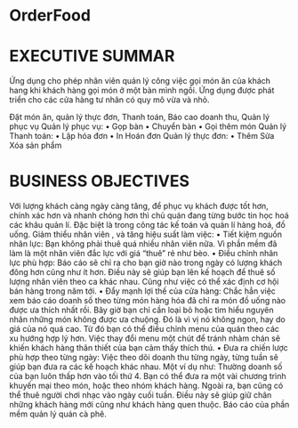 # OrderFood
# EXECUTIVE SUMMAR
Ứng dụng cho phép nhân viên quản lý công việc gọi món ăn của khách hang khi khách hàng gọi món ở một bàn mình ngồi. Ứng dụng được phát triển cho các cửa hàng tư nhân có quy mô vừa và nhỏ.

Đặt món ăn, quản lý thực đơn, Thanh toán, Báo cao doanh thu, Quản lý phục vụ
Quản lý phục vụ: 
•	Gọp bàn
•	Chuyển bàn
•	Gọi thêm món
Quản lý Thanh toán:
•	Lập hóa đơn 
•	In Hoán đơn
Quản lý thực đơn:
•	Thêm Sửa Xóa sản phẩm
# BUSINESS OBJECTIVES
Với lượng khách càng ngày càng tăng, để phục vụ khách được tốt hơn, chính xác hơn và nhanh chóng hơn thì chủ quán đang từng bước tin học hoá các khâu quản lí. Đặc biệt là trong công tác kế toán và quản lí hàng hoá, đồ uống.
Giảm thiểu nhân viên , và tăng hiệu suất làm việc:
•	Tiết kiệm nguồn nhân lực: Bạn không phải thuê quá nhiều nhân viên nữa. Vì phần mềm đã làm là một nhân viên đắc lực với giá “thuê” rẻ như bèo.
•	Điều chỉnh nhân lực phù hợp: Báo cáo sẽ chỉ ra cho bạn giờ nào trong ngày có lượng khách đông hơn cũng như ít hơn. Điều này sẽ giúp bạn lên kế hoạch để thuê số lượng nhân viên theo ca khác nhau. Cũng như việc có thể xác định cơ hội bán hàng trong năm tới.
•	Đẩy mạnh lợi thế của cửa hàng: Chắc hẳn việc xem báo cáo doanh số theo từng món hàng hóa đã chỉ ra món đồ uống nào được ưa thích nhất rồi. Bây giờ bạn chỉ cần loại bỏ hoặc tìm hiểu nguyên nhân những món không được ưa chuộng. Đó là vì vị nó không ngon, hay do giá của nó quá cao. Từ đó bạn có thể điều chỉnh menu của quán theo các xu hướng hợp lý hơn. Việc thay đổi menu một chút để tránh nhàm chán sẽ khiến khách hàng thân thiết của bạn cảm thấy thích thú.
•	Đưa ra chiến lược phù hợp theo từng ngày: Việc theo dõi doanh thu từng ngày, từng tuần sẽ giúp bạn đưa ra các kế hoạch khác nhau. Một ví dụ như: Thường doanh số của bạn luôn thấp hơn vào tối thứ 4. Bạn có thể đưa ra một vài chương trình khuyến mại theo món, hoặc theo nhóm khách hàng. Ngoài ra, bạn cũng có thể thuê người chơi nhạc vào ngày cuối tuần. Điều này sẽ giúp giữ chân những khách hàng mới cũng như khách hàng quen thuộc. Báo cáo của phần mềm quản lý quán cà phê.
